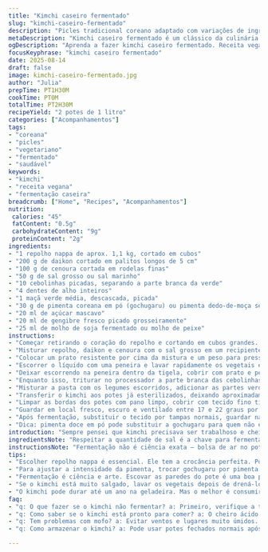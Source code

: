 ```yaml
---
title: "Kimchi caseiro fermentado"
slug: "kimchi-caseiro-fermentado"
description: "Picles tradicional coreano adaptado com variações de ingredientes para um kimchi equilibrado, sem lactose, sem glúten e vegano. Utiliza repolho nappa, daikon, cenoura, e condimentos fermentados para um sabor profundo. Combina fermentação controlada com técnicas de drenagem e purê aromático. Apropriado para até 2 potes de 1 litro, com fermentação de cerca de 4 dias em temperatura ambiente. Inclui dicas para textura, aroma e conservação, além de adaptações na receita original para realçar o sabor sem perder a essência autêntica. Receita versátil que permite substituir ingredientes como a pimenta tradicional e a fruta para ajustar intensidade e doçura."
metaDescription: "Kimchi caseiro fermentado é um clássico da culinária coreana. Receita vegana e sem glúten com um sabor profundo. Faça em casa e descubra."
ogDescription: "Aprenda a fazer kimchi caseiro fermentado. Receita vegana e equilibrada. Sabor autêntico e fácil de adaptar ao seu gosto."
focusKeyphrase: "kimchi caseiro fermentado"
date: 2025-08-14
draft: false
image: kimchi-caseiro-fermentado.jpg
author: "Julia"
prepTime: PT1H30M
cookTime: PT0M
totalTime: PT2H30M
recipeYield: "2 potes de 1 litro"
categories: ["Acompanhamentos"]
tags:
- "coreana"
- "picles"
- "vegetariano"
- "fermentado"
- "saudável"
keywords:
- "kimchi"
- "receita vegana"
- "fermentação caseira"
breadcrumb: ["Home", "Recipes", "Acompanhamentos"]
nutrition: 
 calories: "45"
 fatContent: "0.5g"
 carbohydrateContent: "9g"
 proteinContent: "2g"
ingredients:
- "1 repolho nappa de aprox. 1,1 kg, cortado em cubos"
- "200 g de daikon cortado em palitos longos de 5 cm"
- "100 g de cenoura cortada em rodelas finas"
- "50 g de sal grosso ou sal marinho"
- "10 cebolinhas picadas, separando a parte branca da verde"
- "4 dentes de alho inteiros"
- "1 maçã verde média, descascada, picada"
- "30 g de pimenta coreana em pó (gochugaru) ou pimenta dedo-de-moça seca moída"
- "20 ml de açúcar mascavo"
- "20 ml de gengibre fresco picado grosseiramente"
- "25 ml de molho de soja fermentado ou molho de peixe"
instructions:
- "Começar retirando o coração do repolho e cortando em cubos grandes. Evitar pedaços muito pequenos para não desmanchar na fermentação."
- "Misturar repolho, daikon e cenoura com o sal grosso em um recipiente grande. Mexer bem, apertar com as mãos, até começar a soltar líquido; essa etapa é fundamental para o kimchi ganhar textura crocante e liberar um caldo natural."
- "Colocar um prato resistente por cima da mistura e um peso para pressionar (várias latas servem). Levar à geladeira por 1 hora e 20 minutos. A ideia é extrair água suficiente sem deixar a mistura murchar demais."
- "Escorrer o líquido com uma peneira e lavar rapidamente os vegetais em água fria para tirar o excesso de sal. Não exagerar na lavagem para não perder sabor."
- "Deixar escorrendo na peneira dentro da tigela, cobrir com prato e peso, e voltar à geladeira por cerca de 50 minutos. Essa dupla drenagem previne que o kimchi fique encharcado e mantém crocância."
- "Enquanto isso, triturar no processador a parte branca das cebolinhas, alho, maçã, pimenta, açúcar, gengibre e molho de soja com pulsos curtos até virar uma pasta grossa; não precisa ficar lisa, pedaços trazem sabor."
- "Misturar a pasta com os legumes escorridos, adicionar as partes verdes das cebolinhas, mexer bem com luvas para não irritar a pele e para garantir que tudo fique bem incorporado."
- "Transferir o kimchi aos potes já esterilizados, deixando aproximadamente 2 cm de espaço superior. Pressionar firme para eliminar bolsas de ar, fundamental para fermentação homogênea e evitar mofo."
- "Limpar as bordas dos potes com pano limpo, cobrir com tecido fino tipo tule ou voal preso com elástico, deixando entrar ar, e posicionar os potes num prato para evitar vazamentos."
- "Guardar em local fresco, escuro e ventilado entre 17 e 22 graus por 3 dias e meio. Ouvir leve borbulhar típico da fermentação; aroma ácido e picante começa a surgir no quarto dia, importante para saber que está pronto."
- "Após fermentação, substituir o tecido por tampas normais, guardar na geladeira para parar a fermentação de vez. Pode durar até um ano, mas ideal consumir em 8 a 10 meses, sempre apertando a mistura quando usar para evitar oxidação."
- "Dica: pimenta doce em pó pode substituir a gochugaru para quem não encontra, maçã verde traz acidez contrastante, e laranja também funciona para doçura natural com toque cítrico. Ajustar sal se preferir menos salgado."
introduction: "Sempre pensei que kimchi precisava ser trabalhoso e cheio de truques difíceis — o que não é totalmente mentira. Mas com experiência e alguns testes, virou rotina familiar. A combinação do repolho nappa com daikon crocante e o equilíbrio da pimenta coreana, levam o prato a outro nível. Adoro como o aroma vai mudando, ficando cada vez mais ácido e complexo, aquele cheiro puxado que muitos torcem o nariz, mas pra mim é sinal de que tá na boa. Percebermos que o kimchi está firme, com líquido levemente avermelhado, e que borbulha com facilidade já mostra que a fermentação está no ponto. Descobri que controlar o tempo e temperatura faz toda diferença — nem correndo muito nem parado faz mal. E claro, trocar ingredientes como a maçã pelo limão ou laranja traz personalidade diferente. Nem sempre fiz assim, mas quem tenta entender sabe que fermentação é ciência e arte, e um pouco de ventre também. Consequência? Comi kimchi o ano inteiro. Essa adaptação sem lactose, sem glúten e sem ingredientes de origem animal é uma homenagem às muitas cozinhas do mundo, respeitando tradições e criando novas possibilidades."
ingredientsNote: "Respeitar a quantidade de sal é a chave para fermentação bem-sucedida, evita ficar salgado ou liso demais. O repolho nappa tem textura ideal; repolhos comuns podem funcionar, mas o resultado muda. A pimenta gochugaru é indispensável para sabor típico — alternativa é a pimenta dedo-de-moça seca, menos amarga, com toque mais frutado. A maçã verde substitui a tradicional pera para trazer acidez e doçura, equilibra o fermentado. Usar açúcar mascavo dá mais profundidade na caramelização natural da pasta, diferente do açúcar branco. Molho de soja fermentado no lugar do molho de peixe mantém receita vegana, mas o sabor fica diferente, mais terroso. Atenção à limpeza dos potes — esterilizar evita mofo e fermentação descontrolada. Para acelerar a fermentação, ambiente mais quente, mas cuidado com cheiros fortes e conservares estragando. É muito mais arte do que exatidão na receita — olho na textura, aroma e até no barulho da fermentação pra saber quando tá ok."
instructionsNote: "Fermentação não é ciência exata — bolsa de ar no pote é inimiga. Pressionar bem para tirar bolhas evita mofo e garante equalização do sabor. O sal dissipa água que traz crocância natural, serve também para inibir bactérias indesejadas. Lavar legumes após a primeira drenagem ajuda a controlar o sal, mas cuidado para não exagerar e deixar sem sabor. Fermentação deve acontecer em lugar escuro e fresco, mas evitar geladeira nesse momento — frio demais retarda demais o processo, calor demais acelera e estraga. A textura crocante e a presença de um líquido vermelho translúcido indicam que o kimchi está pronto para consumo. Trocar o tecido por tampa após fermentação é imprescindível para manter frescor e armazenar com segurança. Usar luvas na mistura não é frescura, protege as mãos do ardor e mantém higiene. Não se engane com o tempo exato — minha regra é ir olhando, cheirando e sentindo textura. Se tem borbulhas e cheiro ácido confortável, pode fechar e levar pra geladeira. Na dúvida, experimente uma pequena quantidade no terceiro dia; o sabor precisa ser ácido, mas sem cheiro muito forte que indica fermentação exagerada e fechamento dos poros vegetais."
tips:
- "Escolher repolho nappa é essencial. Ele tem a crocância perfeita. Pode trocar por repolho comum, mas o resultado muda muito. A textura não será a mesma, mas serve. Importante usar sal grosso, se não, o kimchi pode ficar muito mole. O sal é chato, mas é o que faz o trabalho."
- "Para ajustar a intensidade da pimenta, trocar gochugaru por pimenta dedo-de-moça é uma boa. Menos amargo e mais frutado. Explorar sabores com frutas como limão ou laranja é interessante. A maçã verde traz acidez que corta a doçura. O equilíbrio é a chave, não economizar. Um pouco de açúcar mascavo ajuda a caramelizar."
- "Fermentação é ciência e arte. Escovar as paredes do pote é uma boa prática. Evita contaminação. E o peso em cima da mistura, fundamental. A pressão ajuda a liberar líquido. Cuidado com o lugar para fermentar. Frio demais vai desacelerar, quente demais pode estragar. Experiência na temperatura é o que conta."
- "Se o kimchi está muito salgado, lavar os vegetais depois de drená-los é uma saída. Mas não exagerar na lavagem. Muitos sabores vão embora. A textura crocante é muito importante. Olhar se o líquido está claro ou avermelhado ajuda a saber se está no ponto. Aroma ácido também é sinal de que tá na hora."
- "O kimchi pode durar até um ano na geladeira. Mas o melhor é consumir em cerca de 8 a 10 meses. Mantenha sempre o pote pressionado ao abrir. Aproveitar o que sobrou é vital para evitar oxidação. Usar luvas não é por frescura. Protege as mãos do ardor. E mantém a higiene também."
faq:
- "q: O que fazer se o kimchi não fermentar? a: Primeiro, verifique a temperatura. Se tá muito frio, deve aquecer o ambiente. Mas cuidado, calor excessivo estraga. E a quantidade de sal, muito importante. Se não colocou o suficiente, não vai fermentar."
- "q: Como saber se o kimchi está pronto para comer? a: O cheiro ácido e borbulhas são sinais. Olhar a textura é crucial. Líquido levemente avermelhado é ideal. Melhor testar um pouquinho no terceiro dia. Picante e ácido é o caminho, mas não exagerar no ardido."
- "q: Tem problemas com mofo? a: Evitar ventos e lugares muito úmidos. Moldes aparecem com falta de pressão no pote. Se isso rolar, remover qualquer parte mofada imediatamente. Prossiga com cuidado. Fermentar com papel em cima evita isso."
- "q: Como armazenar o kimchi? a: Pode usar potes fechados normais após a fermentação. Mas evitar luz e calor. Geladeira é o melhor depois. Dura até um ano, mas sempre revisar se tá bom. Aroma é importante também. Não hesitar em jogar fora se algo estiver estranho."

---
```

